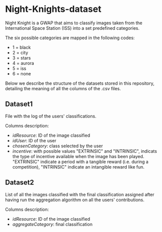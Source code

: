 # Night-Knights-dataset

Night Knight is a GWAP that aims to classify images taken from the International Space Station (ISS) into a set predefined categories.

The six possible categories are mapped in the following codes:
* 1 = black
* 2 = city
* 3 = stars
* 4 = aurora
* 5 = iss 
* 6 = none

Below we describe the structure of the datasets stored in this repository, detailing the meaning of all the columns of the .csv files. 

## Dataset1
File with the log of the users' classifications. 

Columns description: 
* _idResource_: ID of the image classified
* _idUser_: ID of the user
* _chosenCategory_: class selected by the user
* _incentive_: with possible values "EXTRINSIC" and "INTRINSIC", indicats the type of incentive available when the image has been played. "EXTRINSIC" indicate a period with a tangible reward (i.e. during a competition), "INTRINSIC" indicate an intangible reward like fun.  


## Dataset2
List of all the images classified with the final classification assigned after having run the aggregation algorithm on all the users' contributions. 

Columns description:
* _idResource_: ID of the image classified
* _aggregateCategory_: final classification
